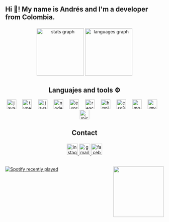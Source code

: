 <h2 align="left">Hi 👋! My name is Andrés and I'm a developer from Colombia.</h2>

###

<div align="center">
  <img src="https://github-readme-stats.vercel.app/api?username=andresdvx&hide_title=false&hide_rank=false&show_icons=true&include_all_commits=true&count_private=true&disable_animations=false&theme=dracula&locale=en&hide_border=false" height="150" alt="stats graph"  />

  <img src="https://github-readme-stats.vercel.app/api/top-langs?username=andresdvx&locale=en&hide_title=false&layout=compact&card_width=320&langs_count=5&theme=dracula&hide_border=false" height="150" alt="languages graph" />
</div>

###

<h2 align="center">Languajes and tools ⚙️</h2>

<div align="center">
  <img src="https://cdn.jsdelivr.net/gh/devicons/devicon/icons/javascript/javascript-original.svg" height="30" alt="javascript logo"  />
  <img width="12" />
  <img src="https://cdn.jsdelivr.net/gh/devicons/devicon/icons/typescript/typescript-original.svg" height="30" alt="typescript logo"  />
  <img width="12" />
  <img src="https://cdn.jsdelivr.net/gh/devicons/devicon/icons/java/java-original.svg" height="30" alt="java logo"  />
  <img width="12" />
  <img src="https://cdn.jsdelivr.net/gh/devicons/devicon/icons/nodejs/nodejs-original.svg" height="30" alt="nodejs logo"  />
  <img width="12" />
  <img src="https://cdn.jsdelivr.net/gh/devicons/devicon/icons/express/express-original.svg" height="30" alt="express logo"  />
  <img width="12" />
  <img src="https://cdn.jsdelivr.net/gh/devicons/devicon/icons/react/react-original.svg" height="30" alt="react logo"  />
  <img width="12" />
  <img src="https://cdn.jsdelivr.net/gh/devicons/devicon/icons/html5/html5-original.svg" height="30" alt="html5 logo"  />
  <img width="12" />
  <img src="https://cdn.jsdelivr.net/gh/devicons/devicon/icons/css3/css3-original.svg" height="30" alt="css3 logo"  />
  <img width="12" />
  <img src="https://cdn.jsdelivr.net/gh/devicons/devicon/icons/mongodb/mongodb-original.svg" height="30" alt="mongodb logo"  />
  <img width="12" />
  <img src="https://cdn.jsdelivr.net/gh/devicons/devicon/icons/mysql/mysql-original.svg" height="30" alt="mysql logo"  />
  <img width="12" />
  <img src="https://cdn.jsdelivr.net/gh/devicons/devicon/icons/microsoftsqlserver/microsoftsqlserver-plain.svg" height="30" alt="microsoftsqlserver logo"  />
</div>

<h2 align="center">Contact</h2>

### 

<div align="center" style="margin-top: 20px;">
  <a href="https://www.instagram.com/andressdvx/" target="_blank">
    <img src="https://img.shields.io/static/v1?message=Instagram&logo=instagram&label=&color=E4405F&logoColor=white&labelColor=&style=for-the-badge" height="35" alt="instagram logo"  />
  </a>
  <a href="mailto:andresdavidpachecocuadro@gmail.com" target="_blank">
    <img src="https://img.shields.io/static/v1?message=Gmail&logo=gmail&label=&color=D14836&logoColor=white&labelColor=&style=for-the-badge" height="35" alt="gmail logo"  />
  </a>
  <a href="https://www.facebook.com/andresdavid.pachecocuadro/" target="_blank">
    <img src="https://img.shields.io/static/v1?message=Facebook&logo=facebook&label=&color=1877F2&logoColor=white&labelColor=&style=for-the-badge" height="35" alt="facebook logo"  />
  </a>
</div>

</br>
</br>
<div>
  <img align="right" height="160" src="https://i.giphy.com/media/v1.Y2lkPTc5MGI3NjExbTkxeW5vdWdrc3Y2MXR1anl2d2c1ZjY3MnR4MXlqaW1ucThlOHAwcSZlcD12MV9pbnRlcm5hbF9naWZfYnlfaWQmY3Q9Zw/h0AhBLqVKfha8/giphy.gif"  />

<div align="left">
  <a href="https://open.spotify.com/user/313kr656khi55j4po4x7mccm5f2q">
    <img src="https://spotify-recently-played-readme.vercel.app/api?user=313kr656khi55j4po4x7mccm5f2q&count=5&unique=true" alt="Spotify recently played"  />
  </a>
</div>
</div>

